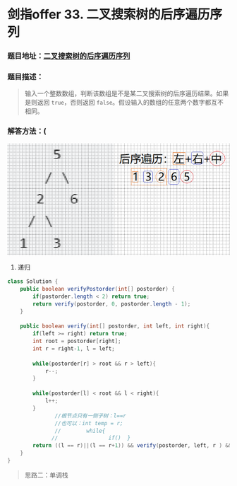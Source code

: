 # 剑指offer 33. 二叉搜索树的后序遍历序列

### 题目地址：[二叉搜索树的后序遍历序列](https://leetcode-cn.com/problems/er-cha-sou-suo-shu-de-hou-xu-bian-li-xu-lie-lcof/)



### 题目描述：

>输入一个整数数组，判断该数组是不是某二叉搜索树的后序遍历结果。如果是则返回 `true`，否则返回 `false`。假设输入的数组的任意两个数字都互不相同。



### 解答方法：(

![image-20220104182032063](images/image-20220104182032063.png)

1. 递归

```java
class Solution {
    public boolean verifyPostorder(int[] postorder) {
        if(postorder.length < 2) return true;
        return verify(postorder, 0, postorder.length - 1);
    }

    public boolean verify(int[] postorder, int left, int right){
        if(left >= right) return true;
        int root = postorder[right];
        int r = right-1, l = left;

        while(postorder[r] > root && r > left){
            r--;
        }

        while(postorder[l] < root && l < right){
            l++;
        }
               //根节点只有一侧子树：l==r   
               //也可以：int temp = r;
               //        while{
              //                if()  }    
        return ((l == r)||(l == r+1)) && verify(postorder, left, r ) && verify(postorder, l, right - 1) ? true :false;
    }
}
```

> 思路二：单调栈

